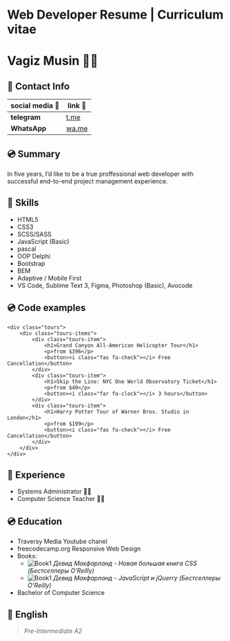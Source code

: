 # Web Developer Resume | Curriculum vitae

# Vagiz Musin :frowning_man:

## :dvd: Contact Info

| social media :speech_balloon: | link :link:                        |
| ----------------------------- | ---------------------------------- |
| **telegram**                  | [t.me](https://t.me/dVagiz)        |
| **WhatsApp**                  | [wa.me](https://wa.me/77715264644) |

## :cd: Summary

In five years, I’d like to be a true proffessional web developer with successful end-to-end project management experience.

## :dvd: Skills

- HTML5
- CSS3
- SCSS/SASS
- JavaScript (Basic)
- pascal
- OOP Delphi
- Bootstrap
- BEM
- Adaptive / Mobile First
- VS Code, Sublime Text 3, Figma, Photoshop (Basic), Avocode

## :cd: Code examples

```
<div class="tours">
    <div class="tours-items">
        <div class="tours-item">
            <h1>Grand Canyon All-American Helicopter Tour</h1>
            <p>from $396</p>
            <button><i class="fas fa-check"></i> Free Cancellation</button>
        </div>
        <div class="tours-item">
            <h1>Skip the Line: NYC One World Observatory Ticket</h1>
            <p>from $40</p>
            <button><i class="far fa-clock"></i> 3 hours</button>
        </div>
        <div class="tours-item">
            <h1>Harry Potter Tour of Warner Bros. Studio in London</h1>
            <p>from $199</p>
            <button><i class="fas fa-check"></i> Free Cancellation</button>
        </div>
    </div>
</div>
```

## :dvd: Experience

- Systems Administrator :technologist:
- Computer Science Teacher :man_teacher:

## :cd: Education

- Traversy Media Youtube chanel
- freecodecamp.org Responsive Web Design
- Books:
  - ![Book1](https://i.ibb.co/Wsp3phg/csssss3.jpg)
    _Девид Макфарланд - Новая большая книга CSS (Бестселлеры O'Reilly)_
  - ![Book1](https://i.ibb.co/RgBkM8Q/JSSSSS3-copy.jpg)
    _Девид Макфарланд - JavaScript и jQuerry (Бестселлеры O'Reilly)_
- Bachelor of Computer Science

## :dvd: English

> _Pre-Intermediate A2_
